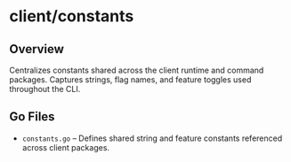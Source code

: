 # client/constants

## Overview

Centralizes constants shared across the client runtime and command packages. Captures strings, flag names, and feature toggles used throughout the CLI.

## Go Files

- `constants.go` – Defines shared string and feature constants referenced across client packages.

